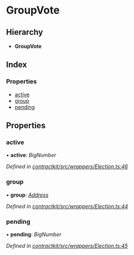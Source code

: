 # GroupVote

## Hierarchy

* **GroupVote**

## Index

### Properties

* [active]()
* [group]()
* [pending]()

## Properties

### active

• **active**: _BigNumber_

_Defined in_ [_contractkit/src/wrappers/Election.ts:46_](https://github.com/celo-org/celo-monorepo/blob/master/packages/contractkit/src/wrappers/Election.ts#L46)

### group

• **group**: [_Address_](_base_.md#address)

_Defined in_ [_contractkit/src/wrappers/Election.ts:44_](https://github.com/celo-org/celo-monorepo/blob/master/packages/contractkit/src/wrappers/Election.ts#L44)

### pending

• **pending**: _BigNumber_

_Defined in_ [_contractkit/src/wrappers/Election.ts:45_](https://github.com/celo-org/celo-monorepo/blob/master/packages/contractkit/src/wrappers/Election.ts#L45)

